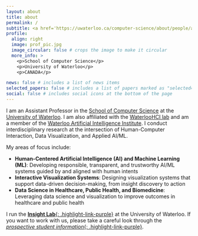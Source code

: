 ```yaml
---
layout: about
title: about
permalink: /
subtitle: <a href='https://uwaterloo.ca/computer-science/about/people/amcrisan'>Assistant Professor @ the University of Waterloo</a>.
profile:
  align: right
  image: prof_pic.jpg
  image_circular: false # crops the image to make it circular
  more_info: >
    <p>School of Computer Science</p>
    <p>University of Waterloo</p>
    <p>CANADA</p>

news: false # includes a list of news items
selected_papers: false # includes a list of papers marked as "selected={true}"
social: false # includes social icons at the bottom of the page
---
```

I am an Assistant Professor in the [School of Computer Science](https://cs.uwaterloo.ca/) at the [University of Waterloo](https://uwaterloo.ca/). I am also affiliated with the [WaterlooHCI lab](http://hci.cs.uwaterloo.ca/people/) and am a member of the [Waterloo Artificial Intelligence Institute](https://uwaterloo.ca/artificial-intelligence-institute/). I conduct interdisciplinary research at the intersection of Human-Computer Interaction, Data Visualization, and Applied AI/ML. 

My areas of focus include:

- **Human-Centered Artificial Intelligence (AI) and Machine Learning (ML)**: Developing responsible, transparent, and trustworthy AI/ML systems guided by and aligned with human intents
- **Interactive Visualization Systems**: Designing visualization systems that support data-driven decision-making, from insight discovery to action
- **Data Science in Healthcare, Public Health, and Biomedicine**: Leveraging data science and visualization to improve outcomes in healthcare and public health

I run the [**Insight Lab**{: .highlight-link-purple}](https://uw-insight-lab.com) at the University of Waterloo. If you want to work with us, please take a careful look through the [*prospective student information*{: .highlight-link-purple}](https://www.uw-insight-lab.com/join/).